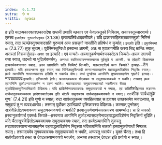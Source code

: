 ```yaml
---
index:  6.1.73
sutra:  छे च
vritti:  nyasa
---
```


`छे` इति यद्यप्यकारवतश्छकारादेषा सप्तमी तथापि च्छकार एव केवलस्तुको निमित्तम्, अकारस्तूच्चारणार्थः। एतच्च `इजादेश्च गुरुमतोऽनृच्छः` (3.1.36) इत्याम्प्रतिषेधादवसीयते। यदि ह्यकारसहितश्छकारस्तुको निमित्तं स्यात्, तदा ऋच्छेस्तुगभावादसति गुरुमत्वं आमः प्रसङ्गो नास्तीति प्रतिषेधं न कुर्यात्। `इच्छति` इति। `इषुगमियमां छः` (7.3.77) तुक् चुत्वम्।
पूर्वस्मिंस्तुग्विधौ ह्रस्वान्त आगमी, अतः स एवात्रागमीति कस्य चिद् भ्रान्तिः स्यात्, अतस्तां निराकर्त्तुमाह--`ह्रस्व एव` इत्यादि। एवं मन्यते--ह्रस्वानुकर्षणार्थश्चकारोऽत्र क्रियते--ह्रसव एवागमी यथा स्यात्, तदन्तो मा भूदित्येवमर्थम्`; अन्यथा स्वरितत्वादनन्तरत्त्वाच्च पूर्वसूत्रे य आगमी, स एवेहापि विज्ञास्यत इत्यनर्थकश्चकारः स्यात्, ह्रस्व एवागमिनि सति किमिष्टं सिध्यति, यतस्तदर्तोऽयं यत्नः क्रियते? इत्याह--`तेन` इत्यादि। यदि ह्रस्वान्तस्य तुक् स्यात् तदा चिच्छिदतुरित्यादौ तस्याभ्यासग्रहणेन ग्रहणाद्धलादिशेषेण निवृत्तिः स्यात्। ह्रस्वे त्वागमिनि नायमभ्यासस्य हलिति न भवत्येव दोषः।
कथं पुनर्ह्रस्व आगमिनि तुगब्यासग्रहणेन गृह्यते? इत्याह--`नावयवावयवः` इत्यादि। इतिकरणो हेतौ। यस्मादवयवस्य योऽवयवः स समुदायस्यावयवो न भवति। तस्मात् ह्रस्व एवागमिनि तुकोऽभ्यासग्रहणेन न ग्रहणं भवति। नावयवावयवः समुदायस्यावयवो भवतीत्यत्र चैतत् सूत्रविहितस्तुगित्याभिप्रायो वेदितव्यः। यदि ह्यविशेषेणावयवावयवः समुदायावयवो न स्यात्, एवं सति `शेरते` इत्यत्र रुङागमः सावैधातुकस्याव्यवस्य झादेशस्यातोऽवय इति सोऽपि समुदायस्य सार्वधातुकस्यावयवो न स्यात्। ततः `शीङः सार्वधातुके गुणः` (7.4.21) इति गुणो न स्यात्; रुटा सार्वधातुकस्य व्यवहितत्वात् स ह्यवयव उक्तस्तमेव व्यवदध्यात्, स समुदायं तु न व्यवदधात्येव। तस्मात् पूर्वोक्त एवाभिप्रायो वृत्तिकारस्य वेदितव्यः।
कस्मात् पुनरेतत् सत्रविहितोऽवयवावयवः समुदायस्यावयवो न भवति? ह्रस्वानुकर्षणार्थचकारकरण सामर्थ्यात्। स हि चकारो ह्रस्वानुकर्षणार्थ एवमर्थः क्रियते--ह्रस्वमात्र आगमिनि तुकोऽभ्यासग्रहणेनाग्रहणाद्धलादिशेषेण निवृत्तिर्मा भूदिति। यदि चैतत्सूत्रविहितोऽप्यवयवायवः समुदायावयवः स्यात्, तदा ह्रस्वेऽप्यागमिनि तुकस्तु तदवयवयस्याप्यभ्यासग्रहणेन ग्रहणाद्धलादिशेषेण निवृत्त्या भवितव्यमिति चकारो ह्रस्वानुकर्षणार्थो निष्फलः स्यात्। तस्मादयमेव तुगवयवावयवः समुदायावयवो न भवति, अन्यस्तु भवत्येव। युक्तं चैतत्। तथा हि बाहोर्योऽवयवो हस्तः स देवदत्तस्याप्यवयवो भवत्येव, अन्यथा हस्तावन् देवदत्त इति प्रयोगो न स्यात्।

